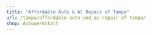 ```yaml
---
title: "Affordable Auto & AC Repair of Tampa"
url: /tampa/affordable-auto-und-ac-repair-of-tampa/
shop: Autowerkstatt
---
```


